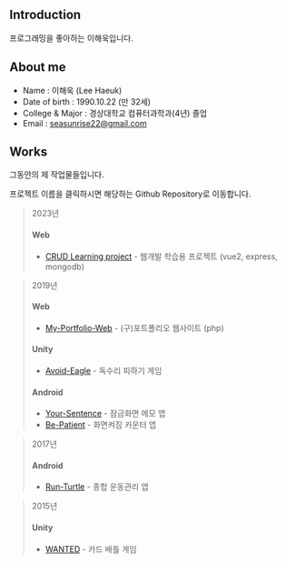 ## Introduction
프로그래밍을 좋아하는 이해욱입니다.

## About me
- Name : 이해욱 (Lee Haeuk)
- Date of birth : 1990.10.22 (만 32세)
- College & Major : 경상대학교 컴퓨터과학과(4년) 졸업 
- Email : seasunrise22@gmail.com

## Works
그동안의 제 작업물들입니다.

프로젝트 이름을 클릭하시면 해당하는 Github Repository로 이동합니다.  

> 2023년
> #### Web
> * [CRUD Learning project](https://github.com/seasunrise22/vue2-mongodb-practice) - 웹개발 학습용 프로젝트 (vue2, express, mongodb)

> 2019년
> #### Web
> * [My-Portfolio-Web](https://github.com/seasunrise22/My-Portfolio-Web) - (구)포트폴리오 웹사이트 (php)
> #### Unity
> * [Avoid-Eagle](https://github.com/seasunrise22/Avoid-Eagle) - 독수리 피하기 게임
> #### Android
> * [Your-Sentence](https://github.com/seasunrise22/Your-Sentence) - 잠금화면 메모 앱
> * [Be-Patient](https://github.com/seasunrise22/Be-Patient) - 화면켜짐 카운터 앱

> 2017년
> #### Android
> * [Run-Turtle](https://github.com/seasunrise22/android-RunTurtle) - 종합 운동관리 앱

> 2015년
> #### Unity
> * [WANTED](https://github.com/seasunrise22/WANTED) - 카드 배틀 게임
